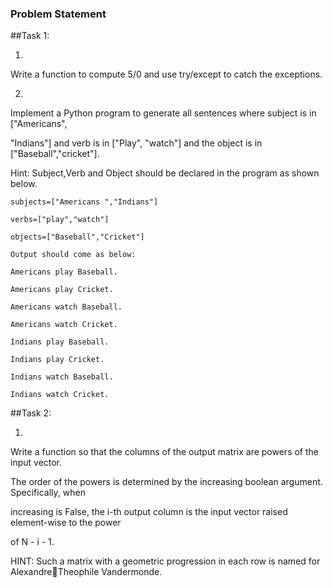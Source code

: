 ### Problem Statement

##Task 1:

1.

Write a function to compute 5/0 and use try/except to catch the exceptions.

2.

Implement a Python program to generate all sentences where subject is in ["Americans",

"Indians"] and verb is in ["Play", "watch"] and the object is in ["Baseball","cricket"].

Hint: Subject,Verb and Object should be declared in the program as shown below.
```
subjects=["Americans ","Indians"]

verbs=["play","watch"]

objects=["Baseball","Cricket"]

Output should come as below:

Americans play Baseball.

Americans play Cricket.

Americans watch Baseball.

Americans watch Cricket.

Indians play Baseball.

Indians play Cricket.

Indians watch Baseball.

Indians watch Cricket.
```
##Task 2:

1.

Write a function so that the columns of the output matrix are powers of the input vector.

The order of the powers is determined by the increasing boolean argument. Specifically, when

increasing is False, the i-th output column is the input vector raised element-wise to the power

of N - i - 1.

HINT: Such a matrix with a geometric progression in each row is named for AlexandreTheophile Vandermonde.

